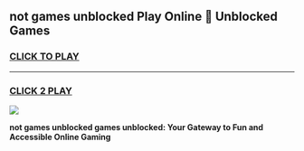 
## not games unblocked Play Online 👋 Unblocked Games
<h3>
<a href="https://premium.freeplayer.one?title=not_games_unblocked&ref=19F">CLICK TO PLAY</a></h3>
<hr>

<h3>
<a href="https://premium.freeplayer.one?title=not_games_unblocked&ref=19F">CLICK 2 PLAY</a>
  
</h3>

<a href="https://premium.freeplayer.one?title=not_games_unblocked&ref=19F"><img src="https://clearcache.store/games.png"></a>


**not games unblocked games unblocked: Your Gateway to Fun and Accessible Online Gaming**
